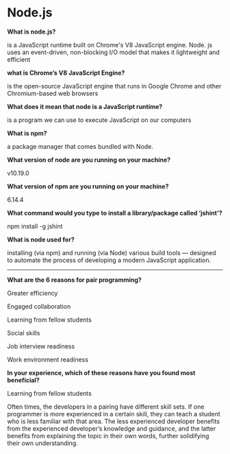 # Node.js

**What is node.js?**

is a JavaScript runtime built on Chrome's V8 JavaScript engine. Node. js uses an event-driven, non-blocking I/O model that makes it lightweight and efficient

**what is Chrome’s V8 JavaScript Engine?**

is the open-source JavaScript engine that runs in Google Chrome and other Chromium-based web browsers

**What does it mean that node is a JavaScript runtime?**

is a program we can use to execute JavaScript on our computers

**What is npm?**

a package manager that comes bundled with Node.

**What version of node are you running on your machine?**

v10.19.0

**What version of npm are you running on your machine?**

6.14.4

**What command would you type to install a library/package called ‘jshint’?**

npm install -g jshint

**What is node used for?**

installing (via npm) and running (via Node) various build tools — designed to automate the process of developing a modern JavaScript application.

--------------


**What are the 6 reasons for pair programming?**

Greater efficiency

Engaged collaboration

Learning from fellow students

Social skills

Job interview readiness

Work environment readiness


**In your experience, which of these reasons have you found most beneficial?**

Learning from fellow students

Often times, the developers in a pairing have different skill sets. If one programmer is more experienced in a certain skill, they can teach a student who is less familiar with that area. The less experienced developer benefits from the experienced developer’s knowledge and guidance, and the latter benefits from explaining the topic in their own words, further solidifying their own understanding.